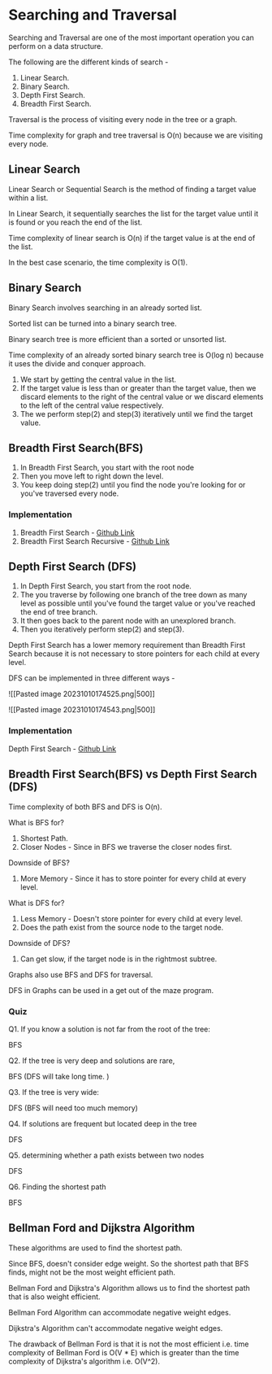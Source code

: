 # Searching and Traversal

Searching and Traversal are one of the most important operation you can perform on a data structure.

The following are the different kinds of search -

1. Linear Search.
2. Binary Search.
3. Depth First Search.
4. Breadth First Search.

Traversal is the process of visiting every node in the tree or a graph.

Time complexity for graph and tree traversal is O(n) because we are visiting every node.

## Linear Search

Linear Search or Sequential Search is the method of finding a target value within a list.

In Linear Search, it sequentially searches the list for the target value until it is found or you reach the end of the list.

Time complexity of linear search is O(n) if the target value is at the end of the list.

In the best case scenario, the time complexity is O(1).

## Binary Search

Binary Search involves searching in an already sorted list.

Sorted list can be turned into a binary search tree.

Binary search tree is more efficient than a sorted or unsorted list.

Time complexity of an already sorted binary search tree is O(log n) because it uses the divide and conquer approach.

1. We start by getting the central value in the list.
2. If the target value is less than or greater than the target value, then we discard elements to the right of the central value or we discard elements to the left of the central value respectively.
3. The we perform step(2) and step(3) iteratively until we find the target value.

## Breadth First Search(BFS)

1. In Breadth First Search, you start with the root node
2. Then you move left to right down the level.
3. You keep doing step(2) until you find the node you're looking for or you've traversed every node.

### Implementation

1. Breadth First Search - [Github Link](https://github.com/grandeurkoe/data-structures-and-algorithms/tree/77d96504d472b825e0babd21134dfa2cca7a94c6/algorithms/searching/breadth-first-search)
2. Breadth First Search Recursive - [Github Link](https://github.com/grandeurkoe/data-structures-and-algorithms/tree/77d96504d472b825e0babd21134dfa2cca7a94c6/algorithms/searching/breadth-first-search-recursive)

## Depth First Search (DFS)

1. In Depth First Search, you start from the root node.
2. The you traverse by following one branch of the tree down as many level as possible until you've found the target value or you've reached the end of tree branch.
3. It then goes back to the parent node with an unexplored branch.
4. Then you iteratively perform step(2) and step(3).

Depth First Search has a lower memory requirement than Breadth First Search because it is not necessary to store pointers for each child at every level.

DFS can be implemented in three different ways -

![[Pasted image 20231010174525.png|500]]

![[Pasted image 20231010174543.png|500]]

### Implementation

Depth First Search - [Github Link](https://github.com/grandeurkoe/data-structures-and-algorithms/tree/77d96504d472b825e0babd21134dfa2cca7a94c6/algorithms/searching/depth-first-search)

## Breadth First Search(BFS) vs Depth First Search (DFS)

Time complexity of both BFS and DFS is O(n).

What is BFS for?

1. Shortest Path.
2. Closer Nodes - Since in BFS we traverse the closer nodes first.

Downside of BFS?

1. More Memory - Since it has to store pointer for every child at every level.

What is DFS for?

1. Less Memory - Doesn't store pointer for every child at every level.
2. Does the path exist from the source node to the target node.

Downside of DFS?

1. Can get slow, if the target node is in the rightmost subtree.

Graphs also use BFS and DFS for traversal.

DFS in Graphs can be used in a get out of the maze program.

### Quiz

Q1. If you know a solution is not far from the root of the tree:

BFS

Q2. If the tree is very deep and solutions are rare,

BFS (DFS will take long time. )

Q3. If the tree is very wide:

DFS (BFS will need too much memory)

Q4. If solutions are frequent but located deep in the tree

DFS

Q5. determining whether a path exists between two nodes

DFS

Q6. Finding the shortest path

BFS

## Bellman Ford and Dijkstra Algorithm

These algorithms are used to find the shortest path.

Since BFS, doesn't consider edge weight. So the shortest path that BFS finds, might not be the most weight efficient path.

Bellman Ford and Dijkstra's Algorithm allows us to find the shortest path that is also weight efficient.

Bellman Ford Algorithm can accommodate negative weight edges.

Dijkstra's Algorithm can't accommodate negative weight edges.

The drawback of Bellman Ford is that it is not the most efficient i.e. time complexity of Bellman Ford is O(V * E) which is greater than the time complexity of Dijkstra's algorithm i.e. O(V^2).